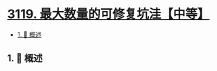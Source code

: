 # [3119. 最大数量的可修复坑洼【中等】](https://github.com/tnotesjs/TNotes.leetcode/tree/main/notes/3119.%20%E6%9C%80%E5%A4%A7%E6%95%B0%E9%87%8F%E7%9A%84%E5%8F%AF%E4%BF%AE%E5%A4%8D%E5%9D%91%E6%B4%BC%E3%80%90%E4%B8%AD%E7%AD%89%E3%80%91)

<!-- region:toc -->

- [1. 📝 概述](#1--概述)

<!-- endregion:toc -->

## 1. 📝 概述
